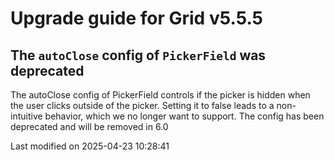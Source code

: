 # Upgrade guide for Grid v5.5.5

## The `autoClose` config of `PickerField` was deprecated

The autoClose config of PickerField controls if the picker is hidden when the user clicks
outside of the picker. Setting it to false leads to a non-intuitive behavior, which we no
longer want to support. The config has been deprecated and will be removed in 6.0


<p class="last-modified">Last modified on 2025-04-23 10:28:41</p>
